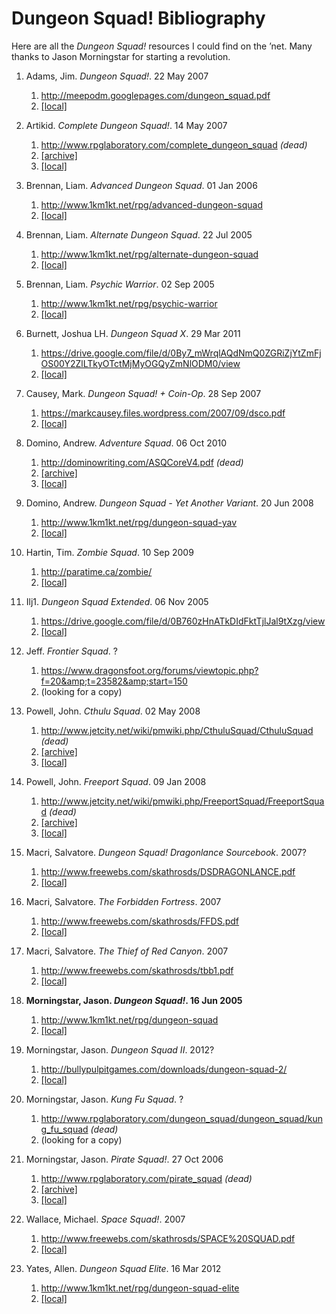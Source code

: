# Dungeon Squad! Bibliography

Here are all the _Dungeon Squad!_ resources I could find on the &rsquo;net. Many thanks to Jason Morningstar for starting a revolution.

1. Adams, Jim. _Dungeon Squad!_. 22 May 2007
   1. http://meepodm.googlepages.com/dungeon_squad.pdf  
   1. [\[local\]](Dungeon%20Squad%20\(meepo\).pdf)

1. Artikid. _Complete Dungeon Squad!_. 14 May 2007
   1. http://www.rpglaboratory.com/complete_dungeon_squad _(dead)_
   1. [\[archive\]](https://web.archive.org/web/20100502074444/http://www.rpglaboratory.com/complete_dungeon_squad)
   1. [\[local\]](complete.html)

1. Brennan, Liam. _Advanced Dungeon Squad_. 01 Jan 2006
   1. http://www.1km1kt.net/rpg/advanced-dungeon-squad
   1. [\[local\]](Advanced%20Dungeon%20Squad.pdf)

1. Brennan, Liam. _Alternate Dungeon Squad_. 22 Jul 2005
   1. http://www.1km1kt.net/rpg/alternate-dungeon-squad
   1. [\[local\]](Alternate%20Dungeon%20Squad.pdf)

1. Brennan, Liam. _Psychic Warrior_. 02 Sep 2005
   1. http://www.1km1kt.net/rpg/psychic-warrior
   1. [\[local\]](Psychic%20Warrior.pdf)

1. Burnett, Joshua LH. _Dungeon Squad X_. 29 Mar 2011
   1. https://drive.google.com/file/d/0By7_mWrqlAQdNmQ0ZGRiZjYtZmFjOS00Y2ZlLTkyOTctMjMyOGQyZmNlODM0/view
   1. [\[local\]](Dungeon%20Squad%20X.pdf)

1. Causey, Mark. _Dungeon Squad! + Coin-Op_. 28 Sep 2007
   1. https://markcausey.files.wordpress.com/2007/09/dsco.pdf
   1. [\[local\]](Dungeon%20Squad%20Coin%20Op.pdf)

1. Domino, Andrew. _Adventure Squad_. 06 Oct 2010
   1. http://dominowriting.com/ASQCoreV4.pdf _(dead)_
   1. [\[archive\]](https://web.archive.org/web/20101006003808/http://dominowriting.com/ASQCoreV4.pdf)
   1. [\[local\]](Adventure%20Squad.pdf)

1. Domino, Andrew. _Dungeon Squad - Yet Another Variant_. 20 Jun 2008
   1. http://www.1km1kt.net/rpg/dungeon-squad-yav
   1. [\[local\]](Dungeon%20Squad%20YAV.pdf)

1. Hartin, Tim. _Zombie Squad_. 10 Sep 2009
   1. http://paratime.ca/zombie/
   1. [\[local\]](Zombie%20Squad.pdf)

1. Ilj1. _Dungeon Squad Extended_. 06 Nov 2005
   1. https://drive.google.com/file/d/0B760zHnATkDIdFktTjlJal9tXzg/view
   1. [\[local\]](Dungeon%20Squad%20Extended.pdf)

1. Jeff. _Frontier Squad_. ?
   1. https://www.dragonsfoot.org/forums/viewtopic.php?f=20&amp;t=23582&amp;start=150
   1. (looking for a copy)

1. Powell, John. _Cthulu Squad_. 02 May 2008
   1. http://www.jetcity.net/wiki/pmwiki.php/CthuluSquad/CthuluSquad _(dead)_
   1. [\[archive\]](https://web.archive.org/web/20080502093051/http://www.jetcity.net:80/wiki/pmwiki.php/CthulhuSquad/CthulhuSquad)
   1. [\[local\]](cthulu.html)

1. Powell, John. _Freeport Squad_. 09 Jan 2008
   1. http://www.jetcity.net/wiki/pmwiki.php/FreeportSquad/FreeportSquad _(dead)_
   1. [\[archive\]](https://web.archive.org/web/20080502093056/http://www.jetcity.net/wiki/pmwiki.php/FreeportSquad/FreeportSquad)
   1. [\[local\]](freeport.html)

1. Macri, Salvatore. _Dungeon Squad! Dragonlance Sourcebook_. 2007?
	1. http://www.freewebs.com/skathrosds/DSDRAGONLANCE.pdf
	1. [\[local\]](Dungeon%20Squad%20DragonLance.pdf)

1. Macri, Salvatore. _The Forbidden Fortress_. 2007
   1. http://www.freewebs.com/skathrosds/FFDS.pdf
   1. [\[local\]](The%20Forbidden%20Fortress.pdf)

1. Macri, Salvatore. _The Thief of Red Canyon_. 2007
   1. http://www.freewebs.com/skathrosds/tbb1.pdf
   1. [\[local\]](Thief%20of%20Red%20Canyon.pdf)

1. **Morningstar, Jason. _Dungeon Squad!_. 16 Jun 2005**
   1. http://www.1km1kt.net/rpg/dungeon-squad
   1. [\[local\]](Dungeon%20Squad.pdf)

1. Morningstar, Jason. _Dungeon Squad II_. 2012?
   1. http://bullypulpitgames.com/downloads/dungeon-squad-2/
   1. [\[local\]](Dungeon%20Squad%20II.pdf)

1. Morningstar, Jason. _Kung Fu Squad_. ?
   1. http://www.rpglaboratory.com/dungeon_squad/dungeon_squad/kung_fu_squad _(dead)_
   1. (looking for a copy)

1. Morningstar, Jason. _Pirate Squad!_. 27 Oct 2006
   1. http://www.rpglaboratory.com/pirate_squad _(dead)_
   1. [\[archive\]](https://web.archive.org/web/20061107005450/http://www.rpglaboratory.com/pirate_squad)
   1. [\[local\]](Pirate%20Squad.pdf)

1. Wallace, Michael. _Space Squad!_. 2007
   1. http://www.freewebs.com/skathrosds/SPACE%20SQUAD.pdf
   1. [\[local\]](SPACE%20SQUAD.pdf)

1. Yates, Allen. _Dungeon Squad Elite_. 16 Mar 2012
   1. http://www.1km1kt.net/rpg/dungeon-squad-elite
   1. [\[local\]](Dungeon%20Squad%20Elite.pdf)
